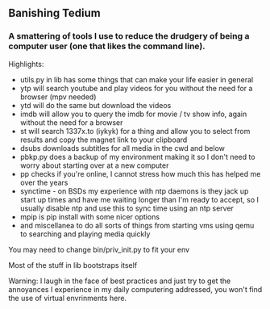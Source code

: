 ## Banishing Tedium

### A smattering of tools I use to reduce the drudgery of being a computer user (one that likes the command line).

Highlights:

- utils.py in lib has some things that can make your life easier in general
- ytp will search youtube and play videos for you without the need for a browser (mpv needed)
- ytd will do the same but download the videos
- imdb will allow you to query the imdb for movie / tv show info, again without the need for a browser
- st will search 1337x.to (iykyk) for a thing and allow you to select from results and copy the magnet link to your
  clipboard
- dsubs downloads subtitles for all media in the cwd and below
- pbkp.py does a backup of my environment making it so I don't need to worry about starting over at a new computer
- pp checks if you're online, I cannot stress how much this has helped me over the years
- synctime - on BSDs my experience with ntp daemons is they jack up start up times and have me waiting longer than
  I'm ready to accept, so I usually disable ntp and use this to sync time using an ntp server
- mpip is pip install with some nicer options
- and miscellanea to do all sorts of things from starting vms using qemu to searching and playing media quickly


You may need to change bin/priv_init.py to fit your env

Most of the stuff in lib bootstraps itself

Warning: I laugh in the face of best practices and just try to get the annoyances
I experience in my daily computering addressed, you won't find the use of virtual
envrinments here.
